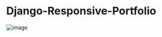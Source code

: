 # Django-Responsive-Portfolio

![image](https://github.com/user-attachments/assets/ea11cd22-b876-4f98-bc9d-74caf670380a)

